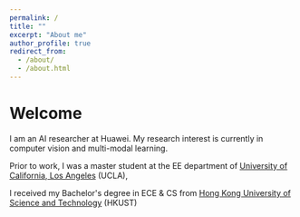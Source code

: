 ```yaml
---
permalink: /
title: ""
excerpt: "About me"
author_profile: true
redirect_from: 
  - /about/
  - /about.html
---
```


Welcome
======
I am an AI researcher at Huawei. My research interest is currently in computer vision and multi-modal learning.

Prior to work, I was a master student at the EE department of [University of California, Los Angeles](https://www.ee.ucla.edu/) (UCLA),

I received my Bachelor's degree in ECE & CS from [Hong Kong University of Science and Technology](https://hkust.edu.hk/?cn=1) (HKUST)
